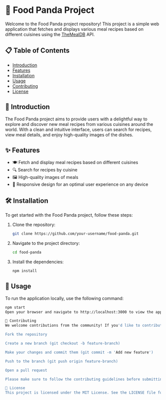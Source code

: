 # 🍲 Food Panda Project

Welcome to the Food Panda project repository! This project is a simple web application that fetches and displays various meal recipes based on different cuisines using the [TheMealDB](https://www.themealdb.com/api.php) API.

## 📋 Table of Contents

- [Introduction](#introduction)
- [Features](#features)
- [Installation](#installation)
- [Usage](#usage)
- [Contributing](#contributing)
- [License](#license)

## 🌟 Introduction

The Food Panda project aims to provide users with a delightful way to explore and discover new meal recipes from various cuisines around the world. With a clean and intuitive interface, users can search for recipes, view meal details, and enjoy high-quality images of the dishes.

## ✨ Features

- 🍽️ Fetch and display meal recipes based on different cuisines
- 🔍 Search for recipes by cuisine
- 🖼️ High-quality images of meals
- 📑 Responsive design for an optimal user experience on any device

## 🛠️ Installation

To get started with the Food Panda project, follow these steps:

1. Clone the repository:

    ```bash
    git clone https://github.com/your-username/food-panda.git
    ```

2. Navigate to the project directory:

    ```bash
    cd food-panda
    ```

3. Install the dependencies:

    ```bash
    npm install
    ```

## 🚀 Usage

To run the application locally, use the following command:

```bash
npm start
Open your browser and navigate to http://localhost:3000 to view the application.

🤝 Contributing
We welcome contributions from the community! If you'd like to contribute, please follow these steps:

Fork the repository

Create a new branch (git checkout -b feature-branch)

Make your changes and commit them (git commit -m 'Add new feature')

Push to the branch (git push origin feature-branch)

Open a pull request

Please make sure to follow the contributing guidelines before submitting your pull request.

📜 License
This project is licensed under the MIT License. See the LICENSE file for more details.
